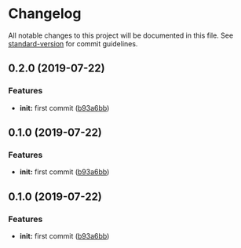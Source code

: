 # Changelog

All notable changes to this project will be documented in this file. See [standard-version](https://github.com/conventional-changelog/standard-version) for commit guidelines.

## 0.2.0 (2019-07-22)


### Features

* **init:** first commit ([b93a6bb](https://github.com/m-templates/template/commit/b93a6bb))



## 0.1.0 (2019-07-22)


### Features

* **init:** first commit ([b93a6bb](https://github.com/m-templates/template/commit/b93a6bb))



## 0.1.0 (2019-07-22)


### Features

* **init:** first commit ([b93a6bb](https://github.com/m-templates/template/commit/b93a6bb))
